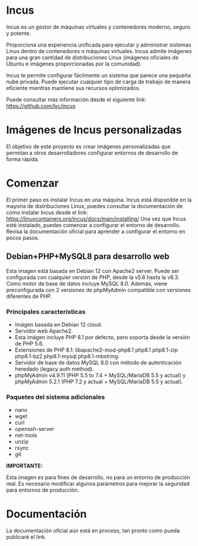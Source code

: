 # Incus

Incus es un gestor de máquinas virtuales y contenedores moderno, seguro y potente.

Proporciona una experiencia unificada para ejecutar y administrar sistemas Linux dentro de contenedores o máquinas virtuales. Incus admite imágenes para una gran cantidad de distribuciones Linux (imágenes oficiales de Ubuntu e imágenes proporcionadas por la comunidad).

Incus te permite configurar fácilmente un sistema que parece una pequeña nube privada. Puede ejecutar cualquier tipo de carga de trabajo de manera eficiente mientras mantiene sus recursos optimizados.

Puede consultar más información desde el siguiente link: https://github.com/lxc/incus

# Imágenes de Incus personalizadas

El objetivo de este proyecto es crear imágenes personalizadas que permitan a otros desarrolladores configurar entornos de desarrollo de forma rápida.

# Comenzar

El primer paso es instalar Incus en una máquina. Incus está disponible en la mayoria de distribuciones Linux, puedes consultar la documentación de cómo instalar Incus desde el link: https://linuxcontainers.org/incus/docs/main/installing/
Una vez que Incus esté instalado, puedes comenzar a configurar el entorno de desarrollo. Revisa la documentación oficial para aprender a configurar el entorno en pocos pasos.

## Debian+PHP+MySQL8 para desarrollo web

Esta imagen está basada en Debian 12 con Apache2 server. Puede ser configurada con cualquier versión de PHP, desde la v5.6 hasta la v8.3. Como motor de base de datos incluye MySQL 8.0. Además, viene preconfigurada con 2 versiones de phpMyAdmin compatible con versiones diferentes de PHP.

### Principales características

- Imágen basada en Debian 12 cloud.
- Servidor web Apache2.
- Esta imágen incluye PHP 8.1 por defecto, pero soporta desde la versión de PHP 5.6.
- Extensiones de PHP 8.1: libapache2-mod-php8.1 php8.1 php8.1-zip php8.1-bz2 php8.1-mysql php8.1-mbstring.
- Servidor de base de datos MySQL 8.0 con método de autenticación heredado (legacy auth method).
- phpMyAdmin v4.9.11 (PHP 5.5 to 7.4 + MySQL/MariaDB 5.5 y actual) y phpMyAdmin 5.2.1 (PHP 7.2 y actual + MySQL/MariaDB 5.5 y actual).

### Paquetes del sistema adicionales

- nano
- wget
- curl
- openssh-server
- net-tools
- unzip
- rsync
- git 

**IMPORTANTE:**

Esta imagen es para fines de desarrollo, no para un entorno de producción real. Es necesario modificar algunos parámetros para mejorar la seguridad para entornos de producción.

# Documentación

La documentación oficial aún está en proceso, tan pronto como pueda publicaré el link.

